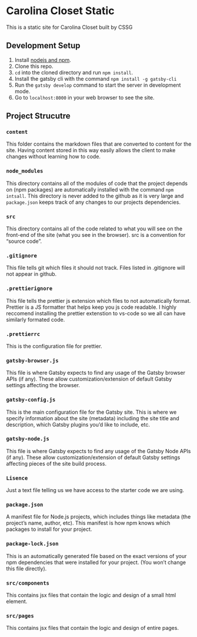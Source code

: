 # Carolina Closet Static

This is a static site for Carolina Closet built by CSSG

## Development Setup
1. Install [nodejs and npm](https://nodejs.org).
1. Clone this repo.
1. `cd` into the cloned directory and run `npm install`.
1. Install the gatsby cli with the command `npm install -g gatsby-cli`
1. Run the `gatsby develop` command to start the server in development mode. 
1. Go to `localhost:8000` in your web browser to see the site.

## Project Strucutre
 
 ### `content`
 This folder contains the markdown files that are converted to content for the site. Having content stored in this way easily allows the client to make changes without learning how to code.
 
 ### `node_modules`
 This directory contains all of the modules of code that the project depends on (npm packages) are automatically installed with the command `npm intsall`. This directory is never added to the github as it is very large and `package.json` keeps track of any changes to our projects dependencies.
 
 ### `src`
 This directory contains all of the code related to what you will see on the front-end of the site (what you see in the browser). src is a convention for “source code”.

### `.gitignore`
This file tells git which files it should not track. Files listed in .gitignore will not appear in github.

### `.prettierignore`
This file tells the prettier js extension which files to not automatically format. Prettier is a JS formatter that helps keep you js code readable. I highly reccomend installing the prettier extenstion to vs-code so we all can have similarly formated code.

### `.prettierrc`
This is the configuration file for prettier.

### `gatsby-browser.js`
This file is where Gatsby expects to find any usage of the Gatsby browser APIs (if any). These allow customization/extension of default Gatsby settings affecting the browser.

### `gatsby-config.js`
This is the main configuration file for the Gatsby site. This is where we specify information about the site (metadata) including the site title and description, which Gatsby plugins you’d like to include, etc.

### `gatsby-node.js`
This file is where Gatsby expects to find any usage of the Gatsby Node APIs (if any). These allow customization/extension of default Gatsby settings affecting pieces of the site build process.

### `Lisence`
Just a text file telling us we have access to the starter code we are using.

### `package.json`
A manifest file for Node.js projects, which includes things like metadata (the project’s name, author, etc). This manifest is how npm knows which packages to install for your project.

### `package-lock.json`
This is an automatically generated file based on the exact versions of your npm dependencies that were installed for your project. (You won’t change this file directly).

### `src/components`
This contains jsx files that contain the logic and design of a small html element.

### `src/pages`
This contains jsx files that contain the logic and design of entire pages.






